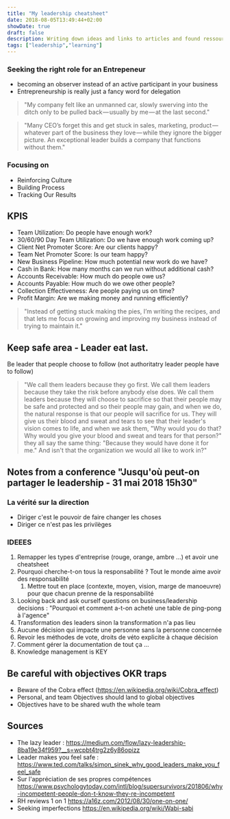 ```yaml
---
title: "My leadership cheatsheet"
date: 2018-08-05T13:49:44+02:00
showDate: true
draft: false
description: Writing down ideas and links to articles and found ressources.
tags: ["leadership","learning"]
---
```


### Seeking the right role for an Entrepeneur
- becoming an observer instead of an active participant in your business
- Entrepreneurship is really just a fancy word for delegation

> "My company felt like an unmanned car, slowly swerving into the ditch only to be pulled back — usually by me — at the last second."

> "Many CEO’s forget this and get stuck in sales, marketing, product — whatever part of the business they love — while they ignore the bigger picture. An exceptional leader builds a company that functions without them."

### Focusing on
- Reinforcing Culture
- Building Process
- Tracking Our Results

## KPIS
- Team Utilization: Do people have enough work?
- 30/60/90 Day Team Utilization: Do we have enough work coming up?
- Client Net Promoter Score: Are our clients happy?
- Team Net Promoter Score: Is our team happy?
- New Business Pipeline: How much potential new work do we have?
- Cash in Bank: How many months can we run without additional cash?
- Accounts Receivable: How much do people owe us?
- Accounts Payable: How much do we owe other people?
- Collection Effectiveness: Are people paying us on time?
- Profit Margin: Are we making money and running efficiently?

> "Instead of getting stuck making the pies, I’m writing the recipes, and that lets me focus on growing and improving my business instead of trying to maintain it."

## Keep safe area - Leader eat last.
Be leader that people choose to follow (not authoritatry leader people have to follow)

>"We call them leaders because they go first. We call them leaders because they take the risk before anybody else does. We call them leaders because they will choose to sacrifice so that their people may be safe and protected and so their people may gain, and when we do, the natural response is that our people will sacrifice for us. They will give us their blood and sweat and tears to see that their leader's vision comes to life, and when we ask them, "Why would you do that? Why would you give your blood and sweat and tears for that person?" they all say the same thing: "Because they would have done it for me." And isn't that the organization we would all like to work in?"

## Notes from a conference "Jusqu'où peut-on partager le leadership - 31 mai 2018 15h30"

### La vérité sur la direction
- Diriger c'est le pouvoir de faire changer les choses
- Diriger ce n'est pas les privilèges

### IDEEES
1. Remapper les types d'entreprise (rouge, orange, ambre ...) et avoir une cheatsheet
2. Pourquoi cherche-t-on tous la responsabilité ? Tout le monde aime avoir des responsabilité
    1. Mettre tout en place (contexte, moyen, vision, marge de manoeuvre) pour que chacun prenne de la responsabilité
2. Looking back and ask ourself questions on business/leadership decisions : "Pourquoi et comment a-t-on acheté une table de ping-pong à l'agence"
3. Transformation des leaders sinon la transformation n'a pas lieu
5. Aucune décision qui impacte une personne sans la personne concernée
6. Revoir les méthodes de vote, droits de véto explicite à chaque décision
7. Comment gérer la documentation de tout ça ...
8. Knowledge management is KEY

## Be careful with objectives OKR traps
- Beware of the Cobra effect (https://en.wikipedia.org/wiki/Cobra_effect)
- Personal, and team Objectives should land to global objectives
- Objectives have to be shared wuth the whole team

## Sources
- The lazy leader : https://medium.com/flow/lazy-leadership-8ba19e34f959?__s=wcpbt4trg2z6y86opizz
- Leader makes you feel safe : https://www.ted.com/talks/simon_sinek_why_good_leaders_make_you_feel_safe
- Sur l'appréciation de ses propres compétences https://www.psychologytoday.com/intl/blog/supersurvivors/201806/why-incompetent-people-don-t-know-they-re-incompetent
- RH reviews 1 on 1 https://a16z.com/2012/08/30/one-on-one/
- Seeking imperfections https://en.wikipedia.org/wiki/Wabi-sabi
